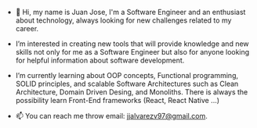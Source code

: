 - 👋 Hi, my name is Juan Jose, I'm a Software Engineer and an enthusiast about technology, always looking for new challenges related to my career.
  
- I’m interested in creating new tools that will provide knowledge and new skills not only for me as a Software Engineer but also for anyone looking for helpful information about software development.
- I’m currently learning about OOP concepts, Functional programming, SOLID principles, and scalable Software Architectures such as Clean Architecture, Domain Driven Desing, and Monoliths.  There is always the possibility learn Front-End frameworks (React, React Native ...)

- 📫 You can reach me throw email: jjalvarezv97@gmail.com.

<!---
jjalvarezv97/jjalvarezv97 is a ✨ special ✨ repository because its `README.md` (this file) appears on your GitHub profile.
You can click the Preview link to take a look at your changes.
--->
